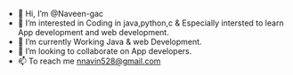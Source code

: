 - 👋 Hi, I’m @Naveen-gac
- 👀 I’m interested in Coding in java,python,c & Especially intersted to learn App development and web development.
- 🌱 I’m currently Working Java & web Development.
- 💞️ I’m looking to collaborate on App developers.
- 📫 To reach me nnavin528@gmail.com

<!---
Naveen-gac/Naveen-gac is a ✨ special ✨ repository because its `README.md` (this file) appears on your GitHub profile.
You can click the Preview link to take a look at your changes.
--->
